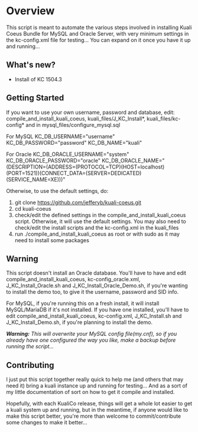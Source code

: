 # Overview

This script is meant to automate the various steps involved in installing Kuali Coeus Bundle for MySQL and Oracle Server, with very minimum settings in the kc-config.xml file for testing... You can expand on it once you have it up and running...

## What's new?

* Install of KC 1504.3

## Getting Started

If you want to use your own username, password and database, edit:
compile_and_install_kuali_coeus, kuali_files/J_KC_Install*, kuali_files/kc-config* and in mysql_files/configure_mysql.sql

For MySQL
KC_DB_USERNAME="username"
KC_DB_PASSWORD="password"
KC_DB_NAME="kuali"

For Oracle
KC_DB_ORACLE_USERNAME="system"
KC_DB_ORACLE_PASSWORD="oracle"
KC_DB_ORACLE_NAME="(DESCRIPTION=(ADDRESS=(PROTOCOL=TCP)(HOST=localhost)(PORT=1521))(CONNECT_DATA=(SERVER=DEDICATED)(SERVICE_NAME=XE)))"

Otherwise, to use the default settings, do:

1. git clone https://github.com/jefferyb/kuali-coeus.git
2. cd kuali-coeus
3. check/edit the defined settings in the compile_and_install_kuali_coeus script. Otherwise, it will use the default settings. You may also need to check/edit the install scripts and the kc-config.xml in the kuali_files 
4. run ./compile_and_install_kuali_coeus as root or with sudo as it may need to install some packages

## Warning

This script doesn't install an Oracle database. You'll have to have and edit compile_and_install_kuali_coeus, kc-config_oracle.xml, J_KC_Install_Oracle.sh and J_KC_Install_Oracle_Demo.sh, if you're wanting to install the demo too, to give it the username, password and SID info. 

For MySQL, if you're running this on a fresh install, it will install MySQL/MariaDB if it's not installed. If you have one installed, you'll have to edit compile_and_install_kuali_coeus, kc-config.xml, J_KC_Install.sh and J_KC_Install_Demo.sh, if you're planning to install the demo.

**_Warning:_** _This will overwrite your MySQL config file(my.cnf), so if you already have one configured the way you like, make a backup before running the script..._

## Contributing

I just put this script together really quick to help me (and others that may need it) bring a kuali instance up and running for testing... And as a sort of my little documentation of sort on how to get it compile and installed.

Hopefully, with each KualiCo release, things will get a whole lot easier to get a kuali system up and running, but in the meantime, if anyone would like to make this script better, you're more than welcome to commit/contribute some changes to make it better...

